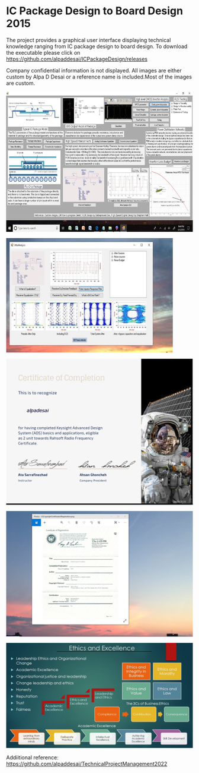 # IC Package Design to Board Design 2015

The project provides a graphical user interface displaying technical knowledge ranging from IC package design to board design. 
To download the executable please click on https://github.com/alpaddesai/ICPackageDesign/releases

Company confidential information is not displayed. All images are either custom by Alpa D Desai or a reference name is included.Most of the images are custom. 

![Image of the IC Package Design](ICPackageGUIImage.jpg) 

![Image of the Jitter Graphical User Interface](JitterGUI.jpg)

![Image](RahsoftADScertificate.jpg)

![image](USCopyrightCertificate.png)

![image](Ethics.jpg)

Addiitional reference: https://github.com/alpaddesai/TechnicalProjectManagement2022
